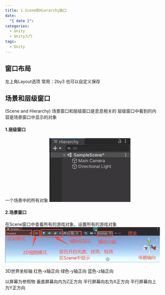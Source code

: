 ```yaml
---
title: 1.Scene和Hierarchy窗口
date:
  "{ date }": 
categories:
  - Unity
  - Unity入门
tags:
  - Unity
---
```

## 窗口布局
左上角Layout选项
常用：2by3
也可以自定义保存
## 场景和层级窗口
(Scene and Hierarchy)
场景窗口和层级窗口是息息相关的
层级窗口中看到的内容是场景窗口中显示的对象
#### 1.层级窗口
一个场景中的所有对象
![](../../../../img/beishang20241230142239373.png)
#### 2.场景窗口
在Scene窗口中查看所有的游戏对象，设置所有的游戏对象
![](../../../../img/beishang20241230171300342.png)

3D世界坐标轴
红色-x轴正向
绿色-y轴正向
蓝色-z轴正向

以屏幕为参照物
垂直屏幕向内为Z正方向
平行屏幕向右为X正方向
平行屏幕向上为Y正方向
